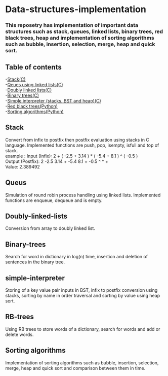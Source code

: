 # Data-structures-implementation

### This reposetry has implementation of important data structures such as stack, queues, linked lists, binary trees, red black trees, heap and implementation of sorting algorithms such as bubble, insertion, selection, merge, heap and quick sort.

## Table of contents

-[Stack(C)](#Stack)<br />
-[Qeues using linked lists(C)](#Queus)<br />
-[Doubly linked lists(C)](#Doubly-linked-lists)<br />
-[Binary trees(C)](#Binary-trees)<br />
-[Simple interpreter (stacks, BST and heap)(C)](#Simple-interpreter)<br />
-[Red black trees(Python)](#RB-trees)<br />
-[Sorting algorithms(Python)](#Sorting-algorithms)<br />

## Stack
Convert from infix to postfix then postfix evaluation using stacks in C language. Implemented functions are push, pop, isempty, isfull and top of stack.<br />
example : Input (Infix): 2 + ( -2.5 + 3.14 ) * ( -5.4 + 8.1 ) ^ ( -0.5 )<br />
Output (Postfix): 2 -2.5 3.14 + -5.4 8.1 + -0.5 ^ * +<br />
Value: 2.389492<br />

## Queus
Simulation of round robin process handling using linked lists. Implemented functions are enqueue, dequeue and is empty.

## Doubly-linked-lists
Conversion from array to doubly linked list.

## Binary-trees
Search for word in dictionary in log(n) time, insertion and deletion of sentences in the binary tree.

## simple-interpreter
Storing of a key value pair inputs in BST, infix to postfix conversion using stacks, sorting by name in order traversal and sorting by value using heap sort.

## RB-trees
Using RB trees to store words of a dictionary, search for words and add or delete words.

## Sorting algorithms
Implementation of sorting algorithms such as bubble, insertion, selection, merge, heap and quick sort and comparison between them in time.
